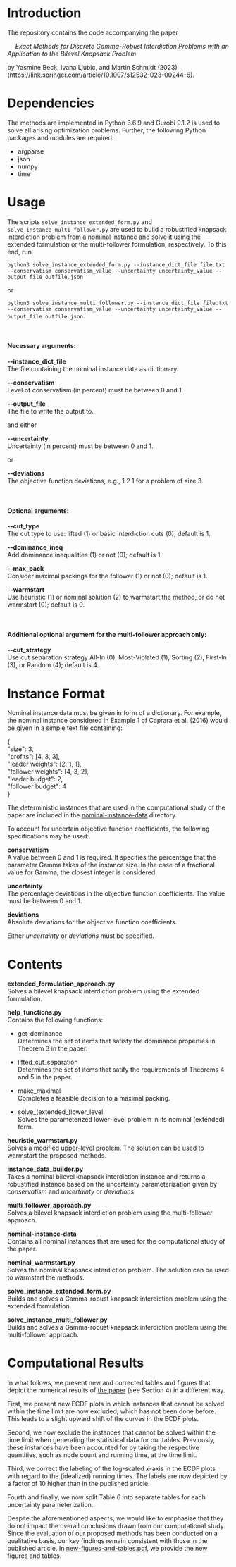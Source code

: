 # Introduction
The repository contains the code accompanying the paper

&emsp; _Exact Methods for Discrete Gamma-Robust Interdiction Problems with an Application to the Bilevel Knapsack Problem_

by Yasmine Beck, Ivana Ljubic, and Martin Schmidt (2023)
(https://link.springer.com/article/10.1007/s12532-023-00244-6).

# Dependencies
The methods are implemented in Python 3.6.9 and Gurobi 9.1.2 
is used to solve all arising optimization problems.
Further, the following Python packages and modules are required:

* argparse
* json
* numpy
* time

# Usage
The scripts `solve_instance_extended_form.py` and `solve_instance_multi_follower.py`
are used to build a robustified knapsack interdiction problem from a nominal instance and solve it
using the extended formulation or the multi-follower formulation, respectively. To this end, run
    
`python3 solve_instance_extended_form.py --instance_dict_file file.txt --conservatism conservatism_value --uncertainty uncertainty_value --output_file outfile.json`

or

`python3 solve_instance_multi_follower.py --instance_dict_file file.txt --conservatism conservatism_value --uncertainty uncertainty_value --output_file outfile.json`.

<br/>  

#### Necessary arguments:
**--instance_dict_file**  
The file containing the nominal instance data as dictionary.

**--conservatism**  
Level of conservatism (in percent) must be between 0 and 1.

**--output_file**  
The file to write the output to.

and either  

**--uncertainty**  
Uncertainty (in percent) must be between 0 and 1.

or  

**--deviations**  
The objective function deviations, e.g., 1 2 1 for a problem of size 3.

<br/>  

#### Optional arguments:  
**--cut_type**  
The cut type to use: lifted (1) or basic interdiction cuts (0); default is 1.

**--dominance_ineq**  
Add dominance inequalities (1) or not (0); default is 1.

**--max_pack**  
Consider maximal packings for the follower (1) or not (0); default is 1.

**--warmstart**  
Use heuristic (1) or nominal solution (2) to warmstart the method, or do not warmstart (0); default is 0.

<br/>  

#### Additional optional argument for the multi-follower approach only:  
**--cut_strategy**  
Use cut separation strategy All-In (0), Most-Violated (1), Sorting (2), First-In (3), or Random (4); default is 4.

# Instance Format
Nominal instance data must be given in form of a dictionary.
For example, the nominal instance considered in Example 1 of
Caprara et al. (2016) would be given in a simple text file containing:

{  
"size": 3,  
"profits": [4, 3, 3],  
"leader weights": [2, 1, 1],  
"follower weights": [4, 3, 2],  
"leader budget": 2,  
"follower budget": 4  
}

The deterministic instances that are used in the computational study of the paper are included in the [nominal-instance-data](./nominal-instance-data/) directory.

To account for uncertain objective function coefficients, the following
specifications may be used:

**conservatism**  
A value between 0 and 1 is required. It specifies the percentage that the parameter Gamma takes of the instance size. In the case of a fractional value for Gamma, the closest integer is considered.

**uncertainty**  
The percentage deviations in the objective function coefficients. The value must be between 0 and 1.

**deviations**  
Absolute deviations for the objective function coefficients.

Either _uncertainty_ or _deviations_ must be specified.

# Contents
**extended_formulation_approach.py**  
Solves a bilevel knapsack interdiction problem using the extended formulation.

**help_functions.py**  
Contains the following functions:
* get_dominance  
Determines the set of items that satisfy the dominance properties in Theorem 3 in the paper.

* lifted_cut_separation  
Determines the set of items that satify the requirements of Theorems 4 and 5 in the paper.

* make_maximal  
Completes a feasible decision to a maximal packing.

* solve_(extended_)lower_level  
Solves the parameterized lower-level problem in its nominal (extended) form.

**heuristic_warmstart.py**  
Solves a modified upper-level problem. The solution can be used to warmstart the proposed methods.

**instance_data_builder.py**  
Takes a nominal bilevel knapsack interdiction instance and returns a robustified instance based on the uncertainty parameterization given by _conservatism_ and _uncertainty_ or _deviations_.

**multi_follower_approach.py**  
Solves a bilevel knapsack interdiction problem using the multi-follower approach.

**nominal-instance-data**  
Contains all nominal instances that are used for the computational study of the paper.

**nominal_warmstart.py**  
Solves the nominal knapsack interdiction problem. The solution can be used to warmstart the methods.

**solve_instance_extended_form.py**  
Builds and solves a Gamma-robust knapsack interdiction problem using the extended formulation.

**solve_instance_multi_follower.py**  
Builds and solves a Gamma-robust knapsack interdiction problem using the multi-follower approach.

# Computational Results
In what follows, we present new and corrected tables and figures that depict the numerical results of [the paper](https://link.springer.com/article/10.1007/s12532-023-00244-6) (see Section 4) in a different way.

First, we present new ECDF plots in which instances that cannot be solved within the time limit are now excluded, which has not been done before. This leads to a slight upward shift of the curves in the ECDF plots.

Second, we now exclude the instances that cannot be solved within the time limit when generating the statistical data for our tables. Previously, these instances have been accounted for by taking the respective quantities, such as node count and running time, at the time limit.

Third, we correct the labeling of the log-scaled $x$-axis in the ECDF plots with regard to the (idealized) running times. The labels are now depicted by a factor of 10 higher than in the published article.

Fourth and finally, we now split Table 6 into separate tables for each uncertainty parameterization.

Despite the aforementioned aspects, we would like to emphasize that they do not impact the overall conclusions drawn from our computational study. Since the evaluation of our proposed methods has been conducted on a qualitative basis, our key findings remain consistent with those in the published article. In [new-figures-and-tables.pdf](./new-figures-and-tables.pdf), we provide the new figures and tables.